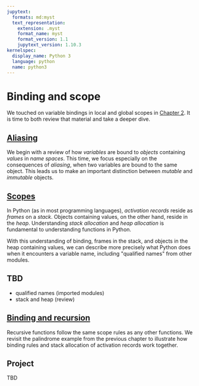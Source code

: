 ```yaml
---
jupytext:
  formats: md:myst
  text_representation:
    extension: .myst
    format_name: myst
    format_version: 1.1
    jupytext_version: 1.10.3
kernelspec:
  display_name: Python 3
  language: python
  name: python3
---
```


#  Binding and scope

We touched on variable bindings in local and global scopes in 
[Chapter 2](../02-Functions/02-01-Functions.md).  It is time to both 
review that material and take a deeper dive. 

## [Aliasing](06-02-Alias.md)

We begin with a review of how _variables_ are bound to _objects_ 
containing _values_ in _name spaces_.  This time, we focus especially 
on the consequences 
of _aliasing_, when two variables are bound to the same object.
This leads us to make an important distinction between _mutable_ and 
_immutable_ objects.

## [Scopes](06-03-Scopes.md)

In Python (as in most programming 
languages), _activation records_ reside as _frames_ on a _stack_. 
Objects containing values, on the other hand, reside in the _heap_. 
Understanding _stack allocation_ and _heap allocation_ is 
fundamental to understanding functions in Python.

With this understanding of binding, frames in the stack, and objects 
in the heap containing values, we can describe more precisely what 
Python does when it encounters a variable name, including "qualified 
names" from other modules.

## TBD
  - qualified names (imported modules)
  - stack and heap (review)

## [Binding and recursion](06-04-Binding-Recursion.md)

Recursive functions follow the same scope rules as any other 
functions.  We revisit the palindrome example from the previous 
chapter to illustrate how binding rules and stack allocation of 
activation 
records work together. 



## Project

TBD


